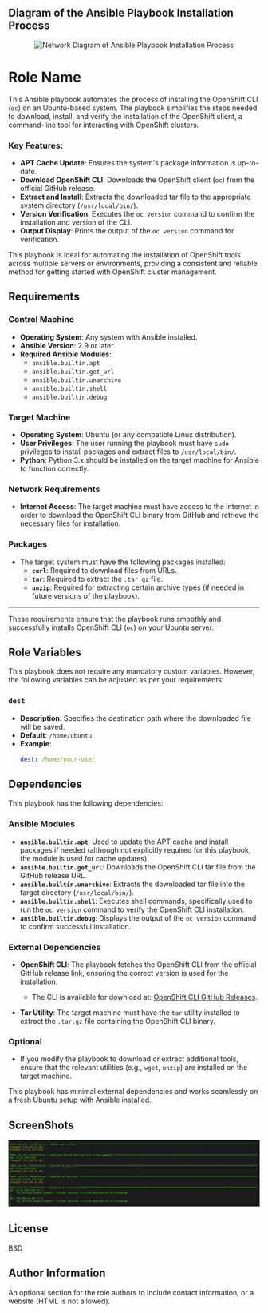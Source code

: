 ## Diagram of the Ansible Playbook Installation Process

<p align="center">
  <img src="images/diagram.webp" alt="Network Diagram of Ansible Playbook Installation Process" />
</p>


Role Name
=========

This Ansible playbook automates the process of installing the OpenShift CLI (`oc`) on an Ubuntu-based system. The playbook simplifies the steps needed to download, install, and verify the installation of the OpenShift client, a command-line tool for interacting with OpenShift clusters.

### Key Features:
- **APT Cache Update**: Ensures the system's package information is up-to-date.
- **Download OpenShift CLI**: Downloads the OpenShift client (`oc`) from the official GitHub release.
- **Extract and Install**: Extracts the downloaded tar file to the appropriate system directory (`/usr/local/bin/`).
- **Version Verification**: Executes the `oc version` command to confirm the installation and version of the CLI.
- **Output Display**: Prints the output of the `oc version` command for verification.

This playbook is ideal for automating the installation of OpenShift tools across multiple servers or environments, providing a consistent and reliable method for getting started with OpenShift cluster management.

Requirements
------------

### Control Machine
- **Operating System**: Any system with Ansible installed.
- **Ansible Version**: 2.9 or later.
- **Required Ansible Modules**:
  - `ansible.builtin.apt`
  - `ansible.builtin.get_url`
  - `ansible.builtin.unarchive`
  - `ansible.builtin.shell`
  - `ansible.builtin.debug`

### Target Machine
- **Operating System**: Ubuntu (or any compatible Linux distribution).
- **User Privileges**: The user running the playbook must have `sudo` privileges to install packages and extract files to `/usr/local/bin/`.
- **Python**: Python 3.x should be installed on the target machine for Ansible to function correctly.
  
### Network Requirements
- **Internet Access**: The target machine must have access to the internet in order to download the OpenShift CLI binary from GitHub and retrieve the necessary files for installation.

### Packages
- The target system must have the following packages installed:
  - **`curl`**: Required to download files from URLs.
  - **`tar`**: Required to extract the `.tar.gz` file.
  - **`unzip`**: Required for extracting certain archive types (if needed in future versions of the playbook).

---

These requirements ensure that the playbook runs smoothly and successfully installs OpenShift CLI (`oc`) on your Ubuntu server.


Role Variables
--------------

This playbook does not require any mandatory custom variables. However, the following variables can be adjusted as per your requirements:

### `dest`
- **Description**: Specifies the destination path where the downloaded file will be saved.
- **Default**: `/home/ubuntu`
- **Example**:
  ```yaml
  dest: /home/your-user

  ```
Dependencies
------------


This playbook has the following dependencies:

### Ansible Modules
- **`ansible.builtin.apt`**: Used to update the APT cache and install packages if needed (although not explicitly required for this playbook, the module is used for cache updates).
- **`ansible.builtin.get_url`**: Downloads the OpenShift CLI tar file from the GitHub release URL.
- **`ansible.builtin.unarchive`**: Extracts the downloaded tar file into the target directory (`/usr/local/bin/`).
- **`ansible.builtin.shell`**: Executes shell commands, specifically used to run the `oc version` command to verify the OpenShift CLI installation.
- **`ansible.builtin.debug`**: Displays the output of the `oc version` command to confirm successful installation.

### External Dependencies
- **OpenShift CLI**: The playbook fetches the OpenShift CLI from the official GitHub release link, ensuring the correct version is used for the installation.
  - The CLI is available for download at: [OpenShift CLI GitHub Releases](https://github.com/openshift/okd/releases).
  
- **Tar Utility**: The target machine must have the `tar` utility installed to extract the `.tar.gz` file containing the OpenShift CLI binary.

### Optional
- If you modify the playbook to download or extract additional tools, ensure that the relevant utilities (e.g., `wget`, `unzip`) are installed on the target machine.

This playbook has minimal external dependencies and works seamlessly on a fresh Ubuntu setup with Ansible installed.


ScreenShots
----------------


![All Tasks Success and Run oc --version](images/oc.JPG)


License
-------

BSD

Author Information
------------------

An optional section for the role authors to include contact information, or a website (HTML is not allowed).
